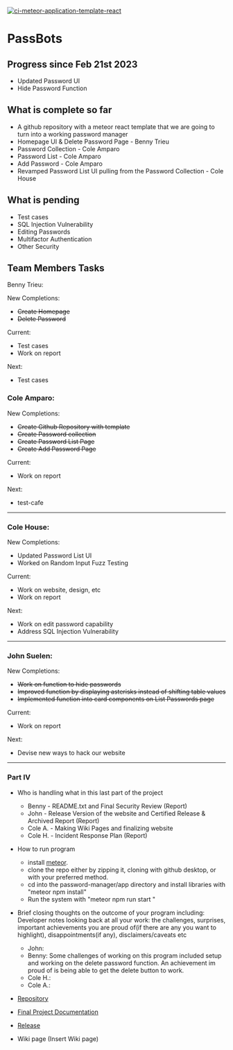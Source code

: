 [![ci-meteor-application-template-react](https://github.com/ics-software-engineering/meteor-application-template-react/actions/workflows/ci.yml/badge.svg)](https://github.com/ics-software-engineering/meteor-application-template-react/actions/workflows/ci.yml)


# PassBots 


## Progress since Feb 21st 2023
- Updated Password UI 
- Hide Password Function



## What is complete so far 

- A github repository with a meteor react template that we are going to turn into a working password manager 
- Homepage UI & Delete Password Page - Benny Trieu
- Password Collection - Cole Amparo
- Password List - Cole Amparo
- Add Password - Cole Amparo
- Revamped Password List UI pulling from the Password Collection - Cole House 


## What is pending

- Test cases
- SQL Injection Vulnerability
- Editing Passwords
- Multifactor Authentication 
- Other Security 

## Team Members Tasks

Benny Trieu:

New Completions:
- ~~Create Homepage~~
- ~~Delete Password~~

Current:
- Test cases
- Work on report

Next: 

- Test cases


### Cole Amparo: 

New Completions:
- ~~Create Github Repository with template~~
- ~~Create Password collection~~
- ~~Create Password List Page~~
- ~~Create Add Password Page~~

Current: 
- Work on report

Next: 
- test-cafe

---


### Cole House: 

New Completions: 
- Updated Password List UI
- Worked on Random Input Fuzz Testing

Current:
- Work on website, design, etc 
- Work on report

Next: 
- Work on edit password capability
- Address SQL Injection Vulnerability

---


### John Suelen: 

New Completions: 
- ~~Work on function to hide passwords~~
- ~~Improved function by displaying asterisks instead of shifting table values~~
- ~~Implemented function into card components on List Passwords page~~

Current: 
- Work on report

Next: 
- Devise new ways to hack our website

---

### Part IV

- Who is handling what in this last part of the project
  * Benny - README.txt and Final Security Review (Report)
  * John - Release Version of the website and Certified Release & Archived Report (Report)
  * Cole A. - Making Wiki Pages and finalizing website
  * Cole H. - Incident Response Plan (Report)

- How to run program
  * install [meteor](https://www.meteor.com/developers/install). 
  * clone the repo either by zipping it, cloning with github desktop, or with your preferred method. 
  * cd into the password-manager/app directory and install libraries with "meteor npm install"
  * Run the system with "meteor npm run start "

- Brief closing thoughts on the outcome of your program including:
Developer notes looking back at all your work: the challenges, surprises, important achievements you are proud of(if there are any you want to highlight), disappointments(if any),  disclaimers/caveats etc

  * John: 
  * Benny: Some challenges of working on this program included setup and working on the delete password function. An achievement im proud of is being able to get the delete button to work. 
  * Cole H.:
  * Cole A.:

- [Repository](https://github.com/ICS427-Pass-Bots/password-manager)
- [Final Project Documentation](https://github.com/ICS427-Pass-Bots/password-manager/blob/main/index.md)
- [Release](https://github.com/ICS427-Pass-Bots/password-manager/releases/tag/v1.0.0)
- Wiki page (Insert Wiki page)





